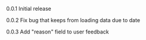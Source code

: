 0.0.1
Initial release

0.0.2
Fix bug that keeps from loading data due to date

0.0.3
Add "reason" field to user feedback